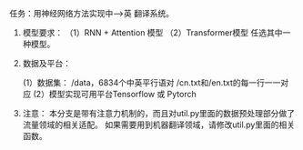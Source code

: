 任务：用神经网络方法实现中-->英 翻译系统。
1.	模型要求：
（1）RNN + Attention 模型
（2）Transformer模型
任选其中一种模型。
2. 数据及平台：
 
 	(1）数据集：
		/data，6834个中英平行语对
		/cn.txt和/en.txt的每一行一一对应 
 	(2）模型实现可用平台Tensorflow 或 Pytorch
	
3. 注意：
  本分支是带有注意力机制的，而且对util.py里面的数据预处理部分做了流量领域的相关适配。
  如果需要用到机器翻译领域，请修改util.py里面的相关函数。


